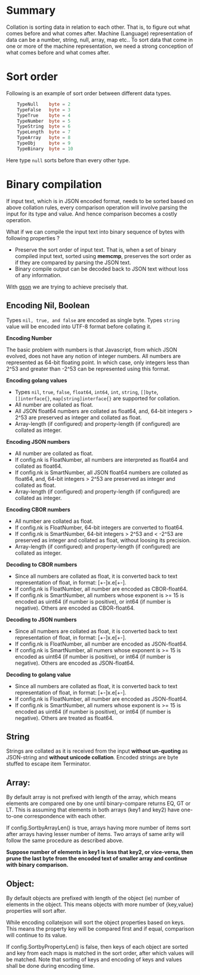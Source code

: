 Summary
=======

Collation is sorting data in relation to each other. That is, to figure
out what comes before and what comes after. Machine (Language) representation
of data can be a number, string, null, array, map etc.. To sort data that
come in one or more of the machine representation, we need a strong conception
of what comes before and what comes after.

Sort order
==========

Following is an example of sort order between different data types.

```go
	TypeNull    byte = 2
	TypeFalse   byte = 3
	TypeTrue    byte = 4
	TypeNumber  byte = 5
	TypeString  byte = 6
	TypeLength  byte = 7
	TypeArray   byte = 8
	TypeObj     byte = 9
	TypeBinary  byte = 10
```

Here type ``null`` sorts before than every other type.

Binary compilation
==================

If input text, which is in JSON encoded format, needs to be sorted based
on above collation rules, every comparison operation will involve parsing
the input for its type and value. And hence comparison becomes a costly
operation.

What if we can compile the input text into binary sequence of bytes with
following properties ?

- Preserve the sort order of input text. That is, when a set of binary
compiled input text, sorted using **memcmp**, preserves the sort order
as if they are compared by parsing the JSON text.
- Binary compile output can be decoded back to JSON text without loss
of any information.

With [gson](http://github.com/prataprc/gson) we are trying to achieve
precisely that.

Encoding Nil, Boolean
---------------------

Types `nil, true, and false` are encoded as single byte. Types `string`
value will be encoded into UTF-8 format before collating it.

**Encoding Number**

The basic problem with numbers is that Javascript, from which JSON evolved,
does not have any notion of integer numbers. All numbers are represented as
64-bit floating point. In which case, only integers less than 2^53 and greater
than -2^53 can be represented using this format.

**Encoding golang values**

* Types `nil`, `true`, `false`, `float64`, `int64`, `int`,
  `string`, `[]byte`, `[]interface{}`, `map[string]interface{}`
  are supported for collation.
* All number are collated as float.
* All JSON float64 numbers are collated as float64, and,
  64-bit integers > 2^53 are preserved as integer and collated as float.
* Array-length (if configured) and property-length (if configured) are
  collated as integer.

**Encoding JSON numbers**

* All number are collated as float.
* If config.nk is FloatNumber, all numbers are interpreted as float64
  and collated as float64.
* If config.nk is SmartNumber, all JSON float64 numbers are collated as
  float64, and, 64-bit integers > 2^53 are preserved as integer and collated
  as float.
* Array-length (if configured) and property-length (if configured) are
  collated as integer.

**Encoding CBOR numbers**

* All number are collated as float.
* If config.nk is FloatNumber, 64-bit integers are converted to float64.
* If config.nk is SmartNumber, 64-bit integers > 2^53 and < -2^53 are
  preserved as integer and collated as float, without loosing its
  precision.
* Array-length (if configured) and property-length (if configured) are
  collated as integer.

**Decoding to CBOR numbers**

* Since all numbers are collated as float, it is converted back to text
  representation of float, in format: [+-]x.<mantissa>e[+-]<exp>.
* If config.nk is FloatNumber, all number are encoded as CBOR-float64.
* If config.nk is SmartNumber, all numbers whose exponent is >= 15 is encoded
  as uint64 (if number is positive), or int64 (if number is negative).
  Others are encoded as CBOR-float64.

**Decoding to JSON numbers**

* Since all numbers are collated as float, it is converted back to text
  representation of float, in format: [+-]x.<mantissa>e[+-]<exp>.
* If config.nk is FloatNumber, all number are encoded as JSON-float64.
* If config.nk is SmartNumber, all numers whose exponent is >= 15 is encoded
  as uint64 (if number is positive), or int64 (if number is negative).
  Others are encoded as JSON-float64.

**Decoding to golang value**

* Since all numbers are collated as float, it is converted back to text
  representation of float, in format: [+-]x.<mantissa>e[+-]<exp>.
* If config.nk is FloatNumber, all number are encoded as JSON-float64.
* If config.nk is SmartNumber, all numers whose exponent is >= 15 is encoded
  as uint64 (if number is positive), or int64 (if number is negative).
  Others are treated as float64.

String
------

Strings are collated as it is received from the input **without
un-quoting** as JSON-string and **without unicode collation**.
Encoded strings are byte stuffed to escape item Terminator.

Array:
------

By default array is not prefixed with length of the array, which means
elements are compared one by one until binary-compare returns EQ, GT or
LT. This is assuming that elements in both arrays (key1 and key2) have
one-to-one correspondence with each other.

If config.SortbyArrayLen() is true, arrays having more number of items
sort after arrays having lesser number of items. Two arrays of same
arity will follow the same procedure as described above.

**Suppose number of elements in key1 is less that key2, or vice-versa,
then prune the last byte from the encoded text of smaller array and
continue with binary comparison.**

Object:
-------

By default objects are prefixed with length of the object (ie) number of
elements in the object. This means objects with more number of {key,value}
properties will sort after.

While encoding collatejson will sort the object properties based on keys.
This means the property key will be compared first and if equal, comparison
will continue to its value.

If config.SortbyPropertyLen() is false, then keys of each object are sorted
and key from each maps is matched in the sort order, after which values
will be matched. Note that sorting of keys and encoding of keys and values
shall be done during encoding time.
